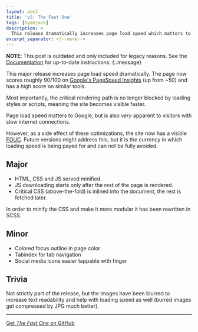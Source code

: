 ```yaml
---
layout: post
title: 'v5: The Fast One'
tags: [hydejack]
description: >
  This release dramatically increases page load speed which matters to Google and visitors with slow connections alike.
excerpt_separator: <!--more-->
---
```


**NOTE**: This post is outdated and only included for legacy reasons.
See the [Documentation](https://qwtel.com/hydejack/docs/6.2.0/) for up-to-date instructions.
{:.message}

This major release increases page load speed dramatically. The page now scores roughly 90/100 on [Google's PageSpeed Insights](https://developers.google.com/speed/pagespeed/insights/?url=http%3A%2F%2Fqwtel.com%2Fhydejack%2F) (up from ~50) and has a high score on similar tools.

<!--more-->

Most importantly, the critical rendering path is no longer blocked by loading styles or scripts, meaning the site becomes visible faster.

Page load speed matters to Google, but is also *very* apparent to visitors with slow internet connections.

However, as a side effect of these optimizations, the site now has a visible [FOUC](https://en.wikipedia.org/wiki/Flash_of_unstyled_content).
Future versions might address this, but it is the currency in which loading speed is being payed for and can not be fully avoided.

## Major

* HTML, CSS and JS served minified.
* JS downloading starts only after the rest of the page is rendered.
* Critical CSS (above-the-fold) is inlined into the document, the rest is fetched later.

In order to minify the CSS and make it more modular it has been rewritten in SCSS.


## Minor

* Colored focus outline in page color
* Tabindex for tab navigation
* Social media icons easier tappable with finger

## Trivia

Not strictly part of the release, but the images have been blurred to increase text readability and help with loading speed as well (burred images get compressed by JPG much better).

***

[Get *The Fast One* on GitHub](https://github.com/qwtel/hydejack/releases/tag/v5.0.0)
